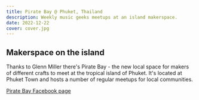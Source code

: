 ```yaml
---
title: Pirate Bay @ Phuket, Thailand
description: Weekly music geeks meetups at an island makerspace.
date: 2022-12-22
cover: cover.jpg
---
```


## Makerspace on the island

Thanks to Glenn Miller there's Pirate Bay - the new local space for makers of different crafts to meet at the tropical island of Phuket. It's located at Phuket Town and hosts a number of regular meetups for local communities.

[Pirate Bay Facebook page](https://www.facebook.com/piratebayphuket)
